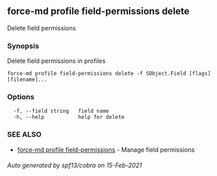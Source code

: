 ## force-md profile field-permissions delete

Delete field permissions

### Synopsis

Delete field permissions in profiles

```
force-md profile field-permissions delete -f SObject.Field [flags] [filename]...
```

### Options

```
  -f, --field string   field name
  -h, --help           help for delete
```

### SEE ALSO

* [force-md profile field-permissions](force-md_profile_field-permissions.md)	 - Manage field permissions

###### Auto generated by spf13/cobra on 15-Feb-2021
